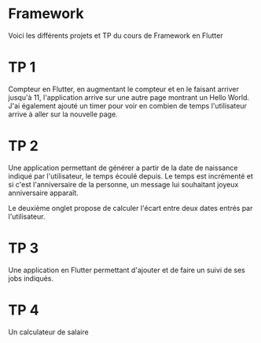# Framework
Voici les différents projets et TP du cours de Framework en Flutter

# TP 1
Compteur en Flutter, en augmentant le compteur et en le faisant arriver jusqu'à 11, l'application arrive sur une autre page montrant un Hello World. J'ai également ajouté un timer pour voir en combien de temps l'utilisateur arrive à aller sur la nouvelle page.

# TP 2
Une application permettant de générer a partir de la date de naissance indiqué par l'utilisateur, le temps écoulé depuis. Le temps est incrémenté et si c'est l'anniversaire de la personne, un message lui souhaitant joyeux anniversaire apparaît.

Le deuxième onglet propose de calculer l'écart entre deux dates entrés par l'utilisateur.

# TP 3
Une application en Flutter permettant d'ajouter et de faire un suivi de ses jobs indiqués.

# TP 4
Un calculateur de salaire
